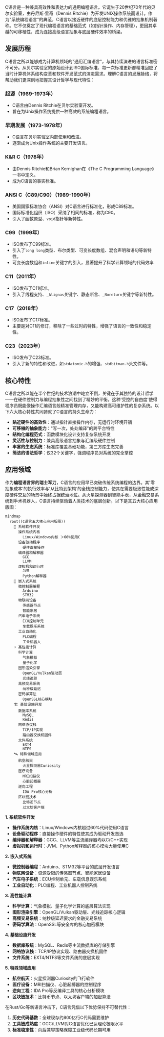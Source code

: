 C语言是一种兼具高效性和表达力的通用编程语言。它诞生于20世纪70年代的贝尔实验室，由丹尼斯·里奇（Dennis Ritchie）为开发UNIX操作系统而设计。作为"系统编程语言"的典范，C语言以接近硬件的底层控制能力和优雅的抽象机制著称。它不仅奠定了现代编程语言的基础范式（如指针操作、内存管理），更因其卓越的可移植性，成为连接高级语言抽象与底层硬件效率的桥梁。

## 发展历程

C语言之所以能够成为计算机领域的"通用汇编语言"，与其持续演进的语言标准密不可分。从贝尔实验室的原始设计到ISO国际标准，每一次标准更新都精准回应了当时计算机体系结构变革和软件开发范式的演进需求。理解C语言的发展脉络，将帮助我们更深刻地把握其设计哲学与现代特性：

### 起源（1969-1973年）

- C语言由Dennis Ritchie在贝尔实验室开发。
- 旨在为Unix操作系统提供一种高效的系统编程语言。

### 早期发展（1973-1978年）

- C语言在贝尔实验室内部使用和改进。
- 逐渐成为Unix操作系统的主要开发语言。

### K&R C（1978年）

- 由Dennis Ritchie和Brian Kernighan在《The C Programming Language》一书中定义。
- 成为C语言的事实标准。

### ANSI C（C89/C90）（1989-1990年）

- 美国国家标准协会（ANSI）对C语言进行标准化，形成C89标准。
- 国际标准化组织（ISO）采纳了相同的标准，称为C90。
- 引入了函数原型、`void`指针等新特性。

### C99（1999年）

- ISO发布了C99标准。
- 引入了`long long`类型、布尔类型、可变长度数组、混合声明和语句等新特性。
- 可变长度数组和`inline`关键字的引入，显著提升了科学计算领域的代码效率

### C11（2011年）

- ISO发布了C11标准。
- 引入了线程支持、`_Alignas`关键字、静态断言、`_Noreturn`关键字等新特性。

### C17（2018年）

- ISO发布了C17标准。
- 主要是对C11的修订，移除了一些过时的特性，增强了语言的一致性和稳定性。

### C23（2023年）

- ISO发布了C23标准。
- 引入了新的特性和改进，如`stdatomic.h`的增强、`stdbitman.h`头文件等。

## 核心特性

C语言之所以能在半个世纪的技术浪潮中屹立不倒，关键在于其独特的设计哲学——在硬件控制力与编程抽象性之间找到了精妙的平衡。这种'受控的自由度'使得程序员既能像操作汇编语言般精准管理内存，又能构建高可维护性的复杂系统。以下六大核心特性共同铸就了C语言的持久生命力：

- **贴近硬件的高效性**：通过指针直接操作内存，无运行时环境开销
- **可移植的抽象能力**："写一次，处处编译"的跨平台特性
- **结构化编程范式**：函数模块化设计支持复杂系统开发
- **灵活性与控制力**：兼具高级语言抽象与汇编级硬件控制
- **丰富的生态系统**：标准库覆盖基础功能，第三方库生态完善
- **简洁的语法哲学**：仅32个关键字，强调程序员对系统的完全掌控

## 应用领域

作为**编程语言界的瑞士军刀**，C语言的应用早已突破传统系统编程的边界。其'零抽象成本'的执行效率与'从比特到架构'的全栈控制能力，使其在需要极致性能或深度硬件交互的场景中始终占据统治地位。从火星探测器到智能手表，从金融交易系统到手术机器人，C语言持续驱动着人类技术的底层创新。以下是其五大核心应用版图：

```mermaid
mindmap
  root((C语言五大核心应用版图))
    🚀 系统软件开发
      操作系统内核
        Linux/Windows内核 ＞60%使用C
      设备驱动程序
        硬件直接操作
      编译器和解释器
        GCC
        LLVM
      虚拟机和运行时
        JVM
        Python解释器
    🔧 嵌入式系统
      微控制器编程
        Arduino
        STM32
      物联网设备
        传感器节点
        智能家居
      汽车电子系统
        ECU控制单元
        车载娱乐系统
      工业自动化
        PLC编程
        工业机器人
    ⚡ 高性能计算
      科学计算
        气象模拟
        量子化学
      图形渲染引擎
        OpenGL/Vulkan驱动层
        光线追踪
      高频交易系统
        纳秒级延迟
      密码学算法
        OpenSSL核心模块
    🏗️ 基础设施开发
      数据库系统
        MySQL
        Redis
      网络协议栈
        TCP/IP实现
        路由器交换机固件
      文件系统
        EXT4
        NTFS
    🛰️ 特殊领域应用
      航空航天
        火星探测器Curiosity
      医疗设备
        MRI扫描仪
        心脏起搏器
      逆向工程
        IDA Pro核心分析
      区块链技术
        比特币节点
        以太坊客户端
```

**1. 系统软件开发**

- **操作系统内核**：Linux/Windows内核超过60%代码使用C语言
- **设备驱动程序**：直接操作硬件的特性使其成为驱动开发首选
- **编译器和解释器**：GCC、LLVM等主流编译器均以C/C++实现
- **虚拟机和运行时**：JVM、Python解释器的核心模块大量使用C

**2. 嵌入式系统**

- **微控制器编程**：Arduino、STM32等平台的底层开发语言
- **物联网设备**：资源受限的传感器节点、智能家居设备
- **汽车电子系统**：ECU控制单元、车载信息娱乐系统
- **工业自动化**：PLC编程、工业机器人控制系统

**3. 高性能计算**

- **科学计算**：气象模拟、量子化学计算的底层算法实现
- **图形渲染引擎**：OpenGL/Vulkan驱动层、光线追踪核心逻辑
- **高频交易系统**：纳秒级延迟要求的金融交易系统
- **密码学算法**：OpenSSL等安全库的核心加密模块

**4. 基础设施开发**

- **数据库系统**：MySQL、Redis等主流数据库的存储引擎
- **网络协议栈**：TCP/IP协议实现、路由器交换机固件
- **文件系统**：EXT4/NTFS等文件系统的底层实现

**5. 特殊领域应用**

- **航空航天**：火星探测器Curiosity的飞行软件
- **医疗设备**：MRI扫描仪、心脏起搏器的控制程序
- **逆向工程**：IDA Pro等反编译工具的核心分析模块
- **区块链技术**：比特币节点、以太坊客户端的加密算法

在Rust/Go等新语言冲击下，C语言凭借以下优势保持不可替代性：

1. **历史代码基数**：全球现存约800亿行C代码需要维护
2. **工具链成熟度**：GCC/LLVM对C语言优化已达理论极限水平
3. **标准稳定性**：向后兼容策略保障工业级代码长期可用
